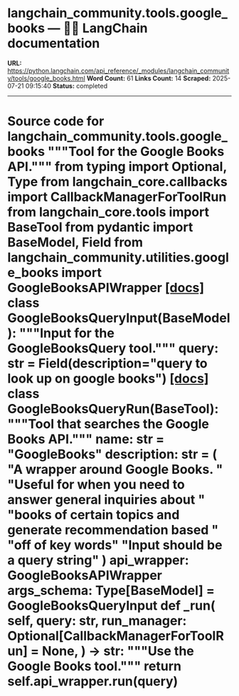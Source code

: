 # langchain_community.tools.google_books — 🦜🔗 LangChain  documentation

**URL:** https://python.langchain.com/api_reference/_modules/langchain_community/tools/google_books.html
**Word Count:** 61
**Links Count:** 14
**Scraped:** 2025-07-21 09:15:40
**Status:** completed

---

# Source code for langchain\_community.tools.google\_books               """Tool for the Google Books API."""          from typing import Optional, Type          from langchain_core.callbacks import CallbackManagerForToolRun     from langchain_core.tools import BaseTool     from pydantic import BaseModel, Field          from langchain_community.utilities.google_books import GoogleBooksAPIWrapper                              [[docs]](https://python.langchain.com/api_reference/community/tools/langchain_community.tools.google_books.GoogleBooksQueryInput.html#langchain_community.tools.google_books.GoogleBooksQueryInput)     class GoogleBooksQueryInput(BaseModel):         """Input for the GoogleBooksQuery tool."""              query: str = Field(description="query to look up on google books")                                             [[docs]](https://python.langchain.com/api_reference/community/tools/langchain_community.tools.google_books.GoogleBooksQueryRun.html#langchain_community.tools.google_books.GoogleBooksQueryRun)     class GoogleBooksQueryRun(BaseTool):         """Tool that searches the Google Books API."""              name: str = "GoogleBooks"         description: str = (             "A wrapper around Google Books. "             "Useful for when you need to answer general inquiries about "             "books of certain topics and generate recommendation based "             "off of key words"             "Input should be a query string"         )         api_wrapper: GoogleBooksAPIWrapper         args_schema: Type[BaseModel] = GoogleBooksQueryInput              def _run(             self,             query: str,             run_manager: Optional[CallbackManagerForToolRun] = None,         ) -> str:             """Use the Google Books tool."""             return self.api_wrapper.run(query)